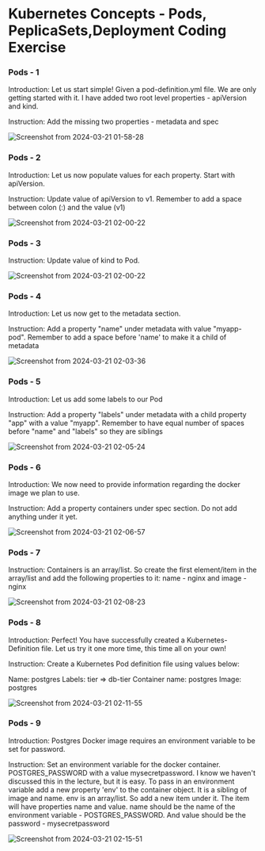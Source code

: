 # Kubernetes Concepts - Pods, PeplicaSets,Deployment Coding Exercise

### Pods - 1
Introduction: Let us start simple! Given a pod-definition.yml file. We are only getting started with it. I have added two root level properties - apiVersion and kind.

Instruction: Add the missing two properties - metadata and spec

![Screenshot from 2024-03-21 01-58-28](https://github.com/DevOps-Engineering-me/React-app-Deploy-In-Docker/assets/68004638/9ede8807-f91e-497e-8fc1-84b93a603476)

### Pods - 2
Introduction: Let us now populate values for each property. Start with apiVersion. 

Instruction: Update value of apiVersion to v1. Remember to add a space between colon (:) and the value (v1)

![Screenshot from 2024-03-21 02-00-22](https://github.com/DevOps-Engineering-me/React-app-Deploy-In-Docker/assets/68004638/04e33c89-112a-485f-9989-94baf49c74a8)



### Pods - 3
Instruction: Update value of kind to Pod.

![Screenshot from 2024-03-21 02-00-22](https://github.com/DevOps-Engineering-me/React-app-Deploy-In-Docker/assets/68004638/04e33c89-112a-485f-9989-94baf49c74a8)


### Pods - 4
Introduction: Let us now get to the metadata section. 

Instruction: Add a property "name" under metadata with value "myapp-pod". Remember to add a space before 'name' to make it a child of metadata

![Screenshot from 2024-03-21 02-03-36](https://github.com/DevOps-Engineering-me/React-app-Deploy-In-Docker/assets/68004638/f73f5331-4508-4201-9c16-cc92d89d11f8)


### Pods - 5
Introduction: Let us add some labels to our Pod 

Instruction: Add a property "labels" under metadata with a child property "app" with a value "myapp". Remember to have equal number of spaces before "name" and "labels" so they are siblings

![Screenshot from 2024-03-21 02-05-24](https://github.com/DevOps-Engineering-me/React-app-Deploy-In-Docker/assets/68004638/f1bc2503-42da-43c1-ad1e-8e989cd9fd59)


### Pods - 6
Introduction: We now need to provide information regarding the docker image we plan to use. 

Instruction: Add a property containers under spec section. Do not add anything under it yet.

![Screenshot from 2024-03-21 02-06-57](https://github.com/DevOps-Engineering-me/React-app-Deploy-In-Docker/assets/68004638/155a7b6e-57f4-44c6-8ea9-c26e63940c93)


### Pods - 7
Instruction: Containers is an array/list. So create the first element/item in the array/list and add the following properties to it: name - nginx and image - nginx

![Screenshot from 2024-03-21 02-08-23](https://github.com/DevOps-Engineering-me/React-app-Deploy-In-Docker/assets/68004638/3b916ef6-162a-412f-981c-ecf1b282ce4a)

### Pods - 8
Introduction: Perfect! You have successfully created a Kubernetes-Definition file. Let us try it one more time, this time all on your own! 

Instruction: Create a Kubernetes Pod definition file using values below: 

Name: postgres 
Labels: tier => db-tier
Container name: postgres
Image: postgres

![Screenshot from 2024-03-21 02-11-55](https://github.com/DevOps-Engineering-me/React-app-Deploy-In-Docker/assets/68004638/ea31f53e-9566-4220-afca-81273ddd136a)


### Pods - 9
Introduction: Postgres Docker image requires an environment variable to be set for password.  

Instruction: Set an environment variable for the docker container. POSTGRES_PASSWORD with a value mysecretpassword. I know we haven't discussed this in the lecture, but it is easy. To pass in an environment variable add a new property 'env' to the container object. It is a sibling of image and name. env is an array/list. So add a new item under it. The item will have properties name and value. name should be the name of the environment variable - POSTGRES_PASSWORD. And value should be the password - mysecretpassword

![Screenshot from 2024-03-21 02-15-51](https://github.com/DevOps-Engineering-me/React-app-Deploy-In-Docker/assets/68004638/2404506a-d793-403e-a22c-ee193fef3177)
